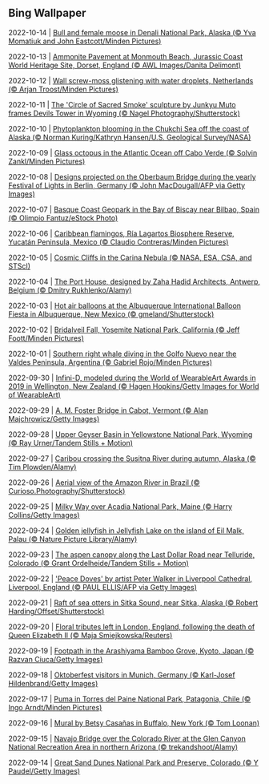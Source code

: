 ## Bing Wallpaper
2022-10-14 | [Bull and female moose in Denali National Park, Alaska (© Yva Momatiuk and John Eastcott/Minden Pictures)](./wallpaper/2022-10-14.jpg) 

2022-10-13 | [Ammonite Pavement at Monmouth Beach, Jurassic Coast World Heritage Site, Dorset, England (© AWL Images/Danita Delimont)](./wallpaper/2022-10-13.jpg) 

2022-10-12 | [Wall screw-moss glistening with water droplets, Netherlands (© Arjan Troost/Minden Pictures)](./wallpaper/2022-10-12.jpg) 

2022-10-11 | [The 'Circle of Sacred Smoke' sculpture by Junkyu Muto frames Devils Tower in Wyoming (© Nagel Photography/Shutterstock)](./wallpaper/2022-10-11.jpg) 

2022-10-10 | [Phytoplankton blooming in the Chukchi Sea off the coast of Alaska (© Norman Kuring/Kathryn Hansen/U.S. Geological Survey/NASA)](./wallpaper/2022-10-10.jpg) 

2022-10-09 | [Glass octopus in the Atlantic Ocean off Cabo Verde (© Solvin Zankl/Minden Pictures)](./wallpaper/2022-10-09.jpg) 

2022-10-08 | [Designs projected on the Oberbaum Bridge during the yearly Festival of Lights in Berlin, Germany (© John MacDougall/AFP via Getty Images)](./wallpaper/2022-10-08.jpg) 

2022-10-07 | [Basque Coast Geopark in the Bay of Biscay near Bilbao, Spain (© Olimpio Fantuz/eStock Photo)](./wallpaper/2022-10-07.jpg) 

2022-10-06 | [Caribbean flamingos, Ría Lagartos Biosphere Reserve, Yucatán Peninsula, Mexico (© Claudio Contreras/Minden Pictures)](./wallpaper/2022-10-06.jpg) 

2022-10-05 | [Cosmic Cliffs in the Carina Nebula (© NASA, ESA, CSA, and STScI)](./wallpaper/2022-10-05.jpg) 

2022-10-04 | [The Port House, designed by Zaha Hadid Architects, Antwerp, Belgium (© Dmitry Rukhlenko/Alamy)](./wallpaper/2022-10-04.jpg) 

2022-10-03 | [Hot air balloons at the Albuquerque International Balloon Fiesta in Albuquerque, New Mexico (© gmeland/Shutterstock)](./wallpaper/2022-10-03.jpg) 

2022-10-02 | [Bridalveil Fall, Yosemite National Park, California (© Jeff Foott/Minden Pictures)](./wallpaper/2022-10-02.jpg) 

2022-10-01 | [Southern right whale diving in the Golfo Nuevo near the Valdes Peninsula, Argentina (© Gabriel Rojo/Minden Pictures)](./wallpaper/2022-10-01.jpg) 

2022-09-30 | [Infini-D, modeled during the World of WearableArt Awards in 2019 in Wellington, New Zealand (© Hagen Hopkins/Getty Images for World of WearableArt)](./wallpaper/2022-09-30.jpg) 

2022-09-29 | [A. M. Foster Bridge in Cabot, Vermont (© Alan Majchrowicz/Getty Images)](./wallpaper/2022-09-29.jpg) 

2022-09-28 | [Upper Geyser Basin in Yellowstone National Park, Wyoming (© Ray Urner/Tandem Stills + Motion)](./wallpaper/2022-09-28.jpg) 

2022-09-27 | [Caribou crossing the Susitna River during autumn, Alaska (© Tim Plowden/Alamy)](./wallpaper/2022-09-27.jpg) 

2022-09-26 | [Aerial view of the Amazon River in Brazil (© Curioso.Photography/Shutterstock)](./wallpaper/2022-09-26.jpg) 

2022-09-25 | [Milky Way over Acadia National Park, Maine (© Harry Collins/Getty Images)](./wallpaper/2022-09-25.jpg) 

2022-09-24 | [Golden jellyfish in Jellyfish Lake on the island of Eil Malk, Palau (© Nature Picture Library/Alamy)](./wallpaper/2022-09-24.jpg) 

2022-09-23 | [The aspen canopy along the Last Dollar Road near Telluride, Colorado (© Grant Ordelheide/Tandem Stills + Motion)](./wallpaper/2022-09-23.jpg) 

2022-09-22 | ['Peace Doves' by artist Peter Walker in Liverpool Cathedral, Liverpool, England (© PAUL ELLIS/AFP via Getty Images)](./wallpaper/2022-09-22.jpg) 

2022-09-21 | [Raft of sea otters in Sitka Sound, near Sitka, Alaska (© Robert Harding/Offset/Shutterstock)](./wallpaper/2022-09-21.jpg) 

2022-09-20 | [Floral tributes left in London, England, following the death of Queen Elizabeth II (© Maja Smiejkowska/Reuters)](./wallpaper/2022-09-20.jpg) 

2022-09-19 | [Footpath in the Arashiyama Bamboo Grove, Kyoto, Japan (© Razvan Ciuca/Getty Images)](./wallpaper/2022-09-19.jpg) 

2022-09-18 | [Oktoberfest visitors in Munich, Germany (© Karl-Josef Hildenbrand/Getty Images)](./wallpaper/2022-09-18.jpg) 

2022-09-17 | [Puma in Torres del Paine National Park, Patagonia, Chile (© Ingo Arndt/Minden Pictures)](./wallpaper/2022-09-17.jpg) 

2022-09-16 | [Mural by Betsy Casañas in Buffalo, New York (© Tom Loonan)](./wallpaper/2022-09-16.jpg) 

2022-09-15 | [Navajo Bridge over the Colorado River at the Glen Canyon National Recreation Area in northern Arizona (© trekandshoot/Alamy)](./wallpaper/2022-09-15.jpg) 

2022-09-14 | [Great Sand Dunes National Park and Preserve, Colorado (© Y Paudel/Getty Images)](./wallpaper/2022-09-14.jpg) 

